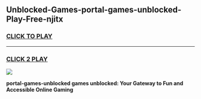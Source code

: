 
## Unblocked-Games-portal-games-unblocked-Play-Free-njitx
<h3>
<a href="https://premium76.site?title=portal-games-unblocked&ref=23A">CLICK TO PLAY</a></h3>
<hr>

<h3>
<a href="https://premium76.site?title=portal-games-unblocked&ref=23A">CLICK 2 PLAY</a>
  
</h3>

<a href="https://premium76.site?title=portal-games-unblocked&ref=23A"><img src="https://clearcache.store/games.png"></a>


**portal-games-unblocked games unblocked: Your Gateway to Fun and Accessible Online Gaming**
